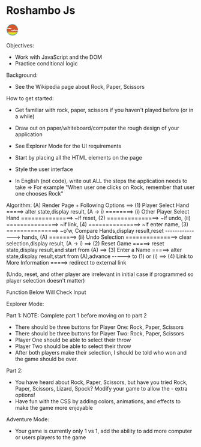 # Roshambo Js

![SDG](./docs/button.png)

Objectives:

- Work with JavaScript and the DOM
- Practice conditional logic

Background:

- See the Wikipedia page about Rock, Paper, Scissors

How to get started:

- Get familiar with rock, paper, scissors if you haven't played before (or in a while)
<!-- DONE -->
- Draw out on paper/whiteboard/computer the rough design of your application
<!-- DONE -->
- See Explorer Mode for the UI requirements
<!-- DONE -->
- Start by placing all the HTML elements on the page
<!-- DONE -->
- Style the user interface
<!-- DONE -->
- In English (not code), write out ALL the steps the application needs to take => For example "When user one clicks on Rock, remember that user one chooses Rock"
<!-- DONE -->

Algorithm:
(A) Render Page + Following Options
==> (1) Player Select Hand
=====> alter state,display result, (A -> i)
========> (i) Other Player Select Hand
===============> ~if reset, (2)
===============> ~if undo, (ii)
===============> ~if link, (4)
===============> ~if enter name, (3)
===============> ~o'w, Compare Hands,display result,reset ---------------> hands, (A)
========> (ii) Undo Selection
===============> clear selection,display result, (A -> i)
==> (2) Reset Game
=====> reset state,display result,and start from (A)
==> (3) Enter a Name
=====> alter state,display result,start from (A),advance
-----> to (1) or (i)
==> (4) Link to More Information
=====> redirect to external link

(Undo, reset, and other player are irrelevant in initial case if programmed so player selection doesn't matter)

Function Below Will Check Input

<!-- const rps = (p1, p2) => {
  if (p1 === p2) {
    return 'Draw!'
  } else if ((p1 === 'scissors' && p2 ==='paper') || (p1 ==='rock' && p2 === 'scissors') || (p1 === 'paper' && p2 === 'rock')) {
    return 'Player 1 won!'
  } else {
    return 'Player 2 won!'
  }
}; -->

Explorer Mode:

Part 1:
NOTE: Complete part 1 before moving on to part 2

- There should be three buttons for Player One: Rock, Paper, Scissors
- There should be three buttons for Player Two: Rock, Paper, Scissors
- Player One should be able to select their throw
- Player Two should be able to select their throw
- After both players make their selection, I should be told who won and the game should be over.

Part 2:

- You have heard about Rock, Paper, Scissors, but have you tried Rock, Paper, Scissors, Lizard, Spock? Modify your game to allow the - extra options!
- Have fun with the CSS by adding colors, animations, and effects to make the game more enjoyable

Adventure Mode:

- Your game is currently only 1 vs 1, add the ability to add more computer or users players to the game
